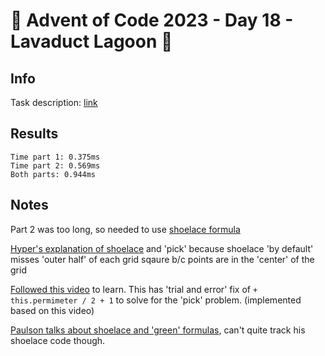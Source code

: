 # 🎄 Advent of Code 2023 - Day 18 - Lavaduct Lagoon 🎄

## Info

Task description: [link](https://adventofcode.com/2023/day/18)

## Results

```
Time part 1: 0.375ms
Time part 2: 0.569ms
Both parts: 0.944ms
```

## Notes

Part 2 was too long, so needed to use [shoelace formula](https://en.wikipedia.org/wiki/Shoelace_formula) 

[Hyper's explanation of shoelace](https://www.youtube.com/watch?v=bGWK76_e-LM) and 'pick' because shoelace 'by default' misses 'outer half' of each grid sqaure b/c points are in the 'center' of the grid

[Followed this video](https://www.youtube.com/watch?v=bxNVXQNMA7o) to learn. This has 'trial and error' fix of `+ this.permimeter / 2 + 1` to solve for the 'pick' problem.  (implemented based on this video)

[Paulson talks about shoelace and 'green' formulas](https://github.com/jonathanpaulson/AdventOfCode), can't quite track his shoelace code though.